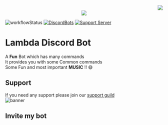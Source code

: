 <center>
  <img src="https://cdn.discordapp.com/avatars/752052866809593906/dfb1b8e77716930909f756f2a757f4c4.png" align="right"><br>
  <a href="https://discord.com/invite/XCNehWVrH7"><img src="https://invidget.switchblade.xyz/XCNehWVrH7"></a>
</center>

![workflowStatus] [![DiscordBots][dbl]][dblLink] [![Support Server][chat]][server] 
# Lambda Discord Bot
A **Fun** Bot which has many commands<br/>
It provides you with some Common commands<br/>
Some Fun and most important **MUSIC** !! 😄

## Support
If you need any support please join our [support guild][server] <br/>
![banner]


## Invite my bot



[server]: https://discord.com/invite/XCNehWVrH7
[chat]: https://discord.com/api/guilds/755433534495391805/embed.png?style=shield
[banner]: https://discord.com/api/guilds/755433534495391805/embed.png?style=banner3

[lastcommit]:https://img.shields.io/github/last-commit/Zone-Infinity/LambdaDiscordBot
[dbl]:https://discordbots.org/api/widget/status/752052866809593906.png
[dblLink]:https://discordbots.org/bot/752052866809593906
[workflowStatus]:https://img.shields.io/github/workflow/status/Zone-Infinity/LambdaDiscordBot/Java%20CI%20with%20Maven?event=push
